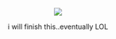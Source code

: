 <p align="center"> <img src="https://github.com/user-attachments/assets/0b7e042f-62b5-48fb-a0bd-06d43ac8c06a"/>

<div align="center">
i will finish this..eventually LOL
